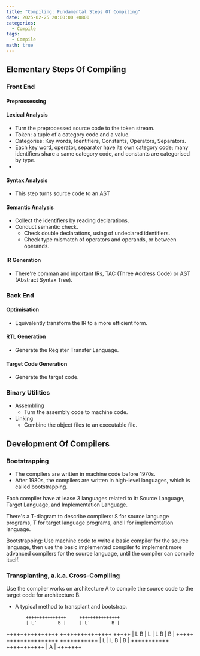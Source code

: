 ```yaml
---
title: "Compiling: Fundamental Steps Of Compiling"
date: 2025-02-25 20:00:00 +0800
categories:
  - Compile
tags:
  - Compile
math: true
---
```


## Elementary Steps Of Compiling

### Front End

#### Preprossessing

#### Lexical Analysis

- Turn the preprocessed source code to the token stream.
- Token: a tuple of a category code and a value.
- Categories: Key words, Identifiers, Constants, Operators, Separators.
- Each key word, operator, separator have its own category code; many identifiers share a same category code, and constants are categorised by type.
- 
#### Syntax Analysis

- This step turns source code to an AST

#### Semantic Analysis

- Collect the identifiers by reading declarations.
- Conduct semantic check.
  - Check double declarations, using of undeclared identifiers.
  - Check type mismatch of operators and operands, or between operands.

#### IR Generation

- There're comman and inportant IRs, TAC (Three Address Code) or AST (Abstract Syntax Tree).

### Back End

#### Optimisation

- Equivalently transform the IR to a more efficient form.

#### RTL Generation

- Generate the Register Transfer Language.

#### Target Code Generation

- Generate the target code.

### Binary Utilities

- Assembling
  - Turn the assembly code to machine code.
- Linking
  - Combine the object files to an executable file.

## Development Of Compilers

### Bootstrapping

- The compilers are written in machine code before 1970s.
- After 1980s, the compilers are written in high-level languages, which is called bootstrapping.

Each compiler have at lease 3 languages related to it: Source Language, Target Language, and Implementation Language.

There's a T-diagram to describe compilers: S for source language programs, T for target language programs, and I for implementation language.

Bootstrapping: Use machine code to write a basic compiler for the source language, then use the basic implemented compiler to implement more advanced compilers for the source language, until the compiler can compile itself.

### Transplanting, a.k.a. Cross-Compiling

Use the compiler works on architecture A to compile the source code to the target code for architecture B.
         
- A typical method to transplant and bootstrap.
         
          +++++++++++++++     +++++++++++++++
          | L'        B |     | L'        B |
+++++++++++++++     +++++++++++++++     +++++
| L         B |  L  | L         B |  B  |
+++++     +++++++++++++++     +++++++++++
    |  L  | L         B |  B  |
    +++++++++++     +++++++++++
              |  A  |
              +++++++ 
